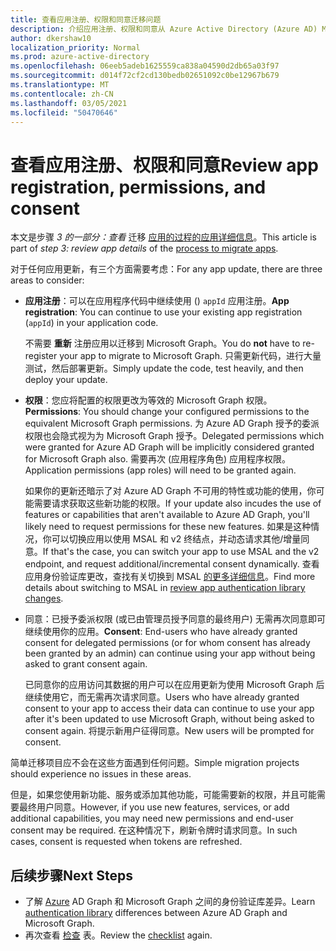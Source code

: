 ```yaml
---
title: 查看应用注册、权限和同意迁移问题
description: 介绍应用注册、权限和同意从 Azure Active Directory (Azure AD) Microsoft Graph API 的迁移。
author: dkershaw10
localization_priority: Normal
ms.prod: azure-active-directory
ms.openlocfilehash: 06eeb5adeb1625559ca838a04590d2db65a03f97
ms.sourcegitcommit: d014f72cf2cd130bedb02651092c0be12967b679
ms.translationtype: MT
ms.contentlocale: zh-CN
ms.lasthandoff: 03/05/2021
ms.locfileid: "50470646"
---
```

# <a name="review-app-registration-permissions-and-consent"></a><span data-ttu-id="9309c-103">查看应用注册、权限和同意</span><span class="sxs-lookup"><span data-stu-id="9309c-103">Review app registration, permissions, and consent</span></span>

<span data-ttu-id="9309c-104">本文是步骤 *3 的一部分：查看* 迁移 [应用的过程的应用详细信息](migrate-azure-ad-graph-planning-checklist.md)。</span><span class="sxs-lookup"><span data-stu-id="9309c-104">This article is part of *step 3: review app details* of the [process to migrate apps](migrate-azure-ad-graph-planning-checklist.md).</span></span>

<span data-ttu-id="9309c-105">对于任何应用更新，有三个方面需要考虑：</span><span class="sxs-lookup"><span data-stu-id="9309c-105">For any app update, there are three areas to consider:</span></span>

- <span data-ttu-id="9309c-106">**应用注册**：可以在应用程序代码中继续使用 () `appId` 应用注册。</span><span class="sxs-lookup"><span data-stu-id="9309c-106">**App registration**: You can continue to use your existing app registration (`appId`) in your application code.</span></span>  

    <span data-ttu-id="9309c-107">不需要 **重新** 注册应用以迁移到 Microsoft Graph。</span><span class="sxs-lookup"><span data-stu-id="9309c-107">You do **not** have to re-register your app to migrate to Microsoft Graph.</span></span> <span data-ttu-id="9309c-108">只需更新代码，进行大量测试，然后部署更新。</span><span class="sxs-lookup"><span data-stu-id="9309c-108">Simply update the code, test heavily, and then deploy your update.</span></span>  

- <span data-ttu-id="9309c-109">**权限**：您应将配置的权限更改为等效的 Microsoft Graph 权限。</span><span class="sxs-lookup"><span data-stu-id="9309c-109">**Permissions**: You should change your configured permissions to the equivalent Microsoft Graph permissions.</span></span> <span data-ttu-id="9309c-110">为 Azure AD Graph 授予的委派权限也会隐式视为为 Microsoft Graph 授予。</span><span class="sxs-lookup"><span data-stu-id="9309c-110">Delegated permissions which were granted for Azure AD Graph will be implicitly considered granted for Microsoft Graph also.</span></span> <span data-ttu-id="9309c-111">需要再次 (应用程序角色) 应用程序权限。</span><span class="sxs-lookup"><span data-stu-id="9309c-111">Application permissions (app roles) will need to be granted again.</span></span>

    <span data-ttu-id="9309c-112">如果你的更新还暗示了对 Azure AD Graph 不可用的特性或功能的使用，你可能需要请求获取这些新功能的权限。</span><span class="sxs-lookup"><span data-stu-id="9309c-112">If your update also incudes the use of features or capabilities that aren't available to Azure AD Graph, you'll likely need to request permissions for these new features.</span></span> <span data-ttu-id="9309c-113">如果是这种情况，你可以切换应用以使用 MSAL 和 v2 终结点，并动态请求其他/增量同意。</span><span class="sxs-lookup"><span data-stu-id="9309c-113">If that's the case, you can switch your app to use MSAL and the v2 endpoint, and request additional/incremental consent dynamically.</span></span> <span data-ttu-id="9309c-114">查看应用身份验证库更改，查找有关切换到 MSAL [的更多详细信息](./migrate-azure-ad-graph-authentication-library.md)。</span><span class="sxs-lookup"><span data-stu-id="9309c-114">Find more details about switching to MSAL in [review app authentication library changes](./migrate-azure-ad-graph-authentication-library.md).</span></span>

- <span data-ttu-id="9309c-115">同意：已授予委派权限 (或已由管理员授予同意的最终用户) 无需再次同意即可继续使用你的应用。</span><span class="sxs-lookup"><span data-stu-id="9309c-115">**Consent**: End-users who have already granted consent for delegated permissions (or for whom consent has already been granted by an admin) can continue using your app without being asked to grant consent again.</span></span>

    <span data-ttu-id="9309c-116">已同意你的应用访问其数据的用户可以在应用更新为使用 Microsoft Graph 后继续使用它，而无需再次请求同意。</span><span class="sxs-lookup"><span data-stu-id="9309c-116">Users who have already granted consent to your app to access their data can continue to use your app after it's been updated to use Microsoft Graph, without being asked to consent again.</span></span> <span data-ttu-id="9309c-117">将提示新用户征得同意。</span><span class="sxs-lookup"><span data-stu-id="9309c-117">New users will be prompted for consent.</span></span>

<span data-ttu-id="9309c-118">简单迁移项目应不会在这些方面遇到任何问题。</span><span class="sxs-lookup"><span data-stu-id="9309c-118">Simple migration projects should experience no issues in these areas.</span></span>

<span data-ttu-id="9309c-119">但是，如果您使用新功能、服务或添加其他功能，可能需要新的权限，并且可能需要最终用户同意。</span><span class="sxs-lookup"><span data-stu-id="9309c-119">However, if you use new features, services, or add additional capabilities, you may need new permissions and end-user consent may be required.</span></span>  <span data-ttu-id="9309c-120">在这种情况下，刷新令牌时请求同意。</span><span class="sxs-lookup"><span data-stu-id="9309c-120">In such cases, consent is requested when tokens are refreshed.</span></span>

## <a name="next-steps"></a><span data-ttu-id="9309c-121">后续步骤</span><span class="sxs-lookup"><span data-stu-id="9309c-121">Next Steps</span></span>

- <span data-ttu-id="9309c-122">了解 [Azure](migrate-azure-ad-graph-authentication-library.md) AD Graph 和 Microsoft Graph 之间的身份验证库差异。</span><span class="sxs-lookup"><span data-stu-id="9309c-122">Learn [authentication library](migrate-azure-ad-graph-authentication-library.md) differences between Azure AD Graph and Microsoft Graph.</span></span>
- <span data-ttu-id="9309c-123">再次查看 [检查](migrate-azure-ad-graph-planning-checklist.md) 表。</span><span class="sxs-lookup"><span data-stu-id="9309c-123">Review the [checklist](migrate-azure-ad-graph-planning-checklist.md) again.</span></span>
